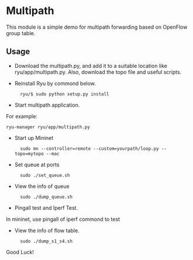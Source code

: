 # Multipath

This module is a simple demo for multipath forwarding based on OpenFlow group table.

## Usage

* Download the multipath.py, and add it to a suitable location like ryu/app/multipath.py. Also, download the topo file and useful scripts.

* Reinstall Ryu by commond below.

		ryu/$ sudo python setup.py install

* Start multipath application.
	
For example:

	ryu-manager ryu/app/multipath.py

* Start up Mininet

		sudo mn --controller=remote --custom=yourpath/loop.py --topo=mytopo --mac 

* Set queue at ports

		sudo ./set_queue.sh

* View the info of queue
 
		sudo ./dump_queue.sh

* Pingall test and Iperf Test.

In mininet, use pingall of iperf commond to test

* View the info of flow table.

		sudo ./dump_s1_s4.sh

Good Luck!


